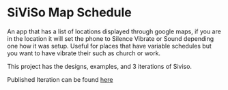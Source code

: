 # SiViSo Map Schedule
 An app that has a list of locations displayed through google maps, if you are in the location it will set the phone to Silence Vibrate or Sound depending one how it was setup. Useful for places that have variable schedules but you want to have vibrate their such as church or work.

This project has the designs, examples, and 3 iterations of Siviso.

Published Iteration can be found [here](https://github.com/pplluumm/Siviso-Lite)
